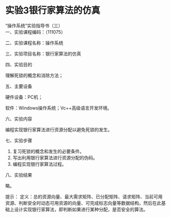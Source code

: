 # 实验3银行家算法的仿真  

“操作系统”实验指导书（三）  
一、实验课程编码：（111075）  

二、实验课程名称：操作系统  

三、实验项目名称：银行家算法的仿真  

四、实验目的  

理解死锁的概念和消除方法；  

五、主要设备  

硬件设备：PC机；  

软件：Windows操作系统；Vc++高级语言开发环境。  

六、实验内容  

编程实现银行家算法进行资源分配以避免死锁的发生。  

七、实验步骤  
1. 复习死锁的概念和发生的必要条件。  
2. 写出利用银行家算法进行资源分配的伪码。 
3. 编程实现银行家算法过程。  

八、实验结果  

略。   


提示： 
 定义：总的资源向量、最大需求矩阵、已分配矩阵、请求矩阵、当前可用资源、判断安全时动态可用资源的向量、可完成标志向量等数据结构，然后在此基础上设计实现银行家算法，即判断如果进行某种分配，是否安全的算法。

 
   
 
     

